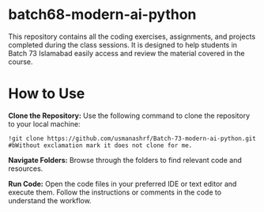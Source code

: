 # batch68-modern-ai-python
This repository contains all the coding exercises, assignments, and projects completed during the class sessions. It is designed to help students in Batch 73 Islamabad easily access and review the material covered in the course.


# How to Use
**Clone the Repository:** 
Use the following command to clone the repository to your local machine:

```
!git clone https://github.com/usmanashrf/Batch-73-modern-ai-python.git #bWithout exclamation mark it does not clone for me.
```
**Navigate Folders:** 
Browse through the folders to find relevant code and resources.

**Run Code:**
Open the code files in your preferred IDE or text editor and execute them. Follow the instructions or comments in the code to understand the workflow.
